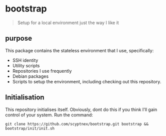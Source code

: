 # bootstrap

> Setup for a local environment just the way I like it


## purpose

This package contains the stateless environment that I use, specifically:

  * SSH identity
  * Utility scripts
  * Repositories I use frequently
  * Debian packages
  * Scripts to setup the environment, including checking out this repository.

## Initialisation

This repository initialises itself.
Obviously, dont do this if you think I'll gain control of your system.
Run the command:

    git clone https://github.com/scyptnex/bootstrap.git bootstrap && bootstrap/init/init.sh
